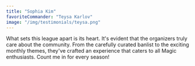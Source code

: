 ```yaml
---
title: "Sophia Kim"
favoriteCommander: "Teysa Karlov"
image: "/img/testimonials/teysa.png"
---
```


What sets this league apart is its heart. It's evident that the organizers truly care about the community. From the carefully curated banlist to the exciting monthly themes, they've crafted an experience that caters to all Magic enthusiasts. Count me in for every season!

